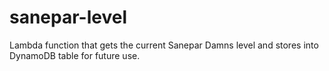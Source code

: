 # sanepar-level

Lambda function that gets the current Sanepar Damns level and stores into DynamoDB table for future use.